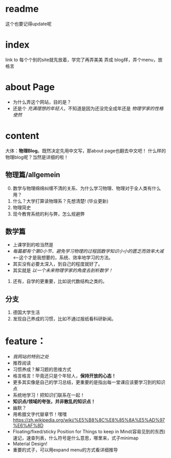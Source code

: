 # readme
这个也要记得update呢

# index
link to 每个个别的site就先放着，学完了再弄美美
弄成 blog样，弄个menu，放格言

# about Page
* 为什么弄这个网站，目的是？
* 还是个 *充满理想的年轻人*，不知道是因为还没完全成年还是 *物理学家的性格使然*

# content
大体：**物理Blog**。既然决定先用中文写，那about page也翻去中文吧！
什么样的物理blog呢？当然是详细的啦！

## 物理篇/allgemein
0. 数学与物理绵绵纠缠不清的关系、为什么学习物理、物理对于全人类有什么用？
  100. 什么？大学打算读物理系？先想清楚! (毕业更新)
1. 物理简史
2. 现今教育系统的利与弊，怎么规避弊

## 数学篇
* 上课学到的啦当然是
* *每篇都有个第0小节，避免学习物理的过程因数学知识小小的匮乏而效率大减* <--这个才是我想要的，系统、效率地学习的方法。
* 其实没有必要太深入，到自己的程度就好了。
* 其实就是 *以一个未来物理学家的角度去剖析数学！*
1. 还有，自学的更重要，比如说代数结构之类的。

## 分支
1. 德国大学生活
2. 发现自己养成的习惯，比如不通过报纸看科研新闻。

# feature：
* *我网站的特别之处*
* 推荐阅读
* 习惯养成？解习题的思维方式
* 格言格言！毕竟还只是个年轻人，**保持开放的心态！**
* 更多其实像是自己的学习总结，更重要的是指出每一堂课应该要学习到的知识点
* 系统地学习！把知识们联系在一起！
* **知识点/领域的夸张，并非散乱的知识点！**
* 幽默？
* 用希腊文字代替章节！嘿嘿
  https://zh.wikipedia.org/wiki/%E5%B8%8C%E8%85%8A%E5%AD%97%E6%AF%8D
* Floating/fixed/sticky Position for Things to keep in Mind(容易见到的东西)速记，速查列表，什么符号是什么意思，哪里来，式子minimap
* Material Design!
* 重要的式子，可以用expand menu的方式看详细推导
